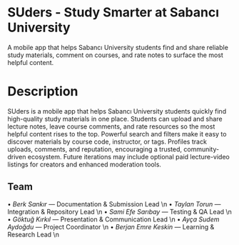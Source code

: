 # SUders - Study Smarter at Sabancı University

A mobile app that helps Sabancı University students find and share reliable study materials, comment on courses, and rate notes to surface the most helpful content.

# Description

SUders is a mobile app that helps Sabancı University students quickly find high-quality study materials in one place. Students can upload and share lecture notes, leave course comments, and rate resources so the most helpful content rises to the top. Powerful search and filters make it easy to discover materials by course code, instructor, or tags. Profiles track uploads, comments, and reputation, encouraging a trusted, community-driven ecosystem. Future iterations may include optional paid lecture-video listings for creators and enhanced moderation tools.

##  Team
•⁠  ⁠*Berk Sankır —* Documentation & Submission Lead \n
•⁠  ⁠*Taylan Torun —* Integration & Repository Lead \n
•⁠  ⁠*Sami Efe Sarıbay —* Testing & QA Lead \n
•⁠  ⁠*Göktuğ Kırkıl —* Presentation & Communication Lead \n
•⁠  ⁠*Ayça Sudem Aydoğdu —* Project Coordinator \n
•⁠  ⁠*Berjan Emre Keskin —* Learning & Research Lead \n
